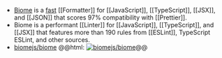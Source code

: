 - [Biome](https://biomejs.dev/) is a [fast](https://github.com/biomejs/biome/tree/main/benchmark#formatting) [[Formatter]] for [[JavaScript]], [[TypeScript]], [[JSX]], and [[JSON]] that scores 97% compatibility with [[Prettier]].
- Biome is a performant [[Linter]] for [[JavaScript]], [[TypeScript]], and [[JSX]] that features more than 190 rules from [[ESLint]], TypeScript ESLint, and other sources.
- [biomejs/biome](https://github.com/biomejs/biome)
  @@html: <a href="https://github.com/biomejs/biome/"><img src="https://github-readme-stats-astronomer.vercel.app/api/pin/?username=biomejs&repo=biome&theme=tokyonight" alt="biomejs/biome"/></a>@@